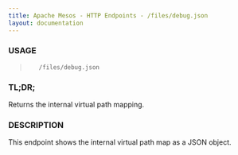 ```yaml
---
title: Apache Mesos - HTTP Endpoints - /files/debug.json
layout: documentation
---
```

<!--- This is an automatically generated file. DO NOT EDIT! --->

### USAGE ###
>        /files/debug.json

### TL;DR; ###
Returns the internal virtual path mapping.

### DESCRIPTION ###
This endpoint shows the internal virtual path map as a
JSON object.